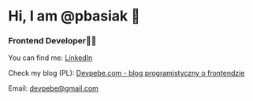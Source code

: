 # Hi, I am @pbasiak 👋

### Frontend Developer👨‍💻

You can find me: [LinkedIn](https://www.linkedin.com/in/pbasiak/)

Check my blog (PL): [Devpebe.com - blog programistyczny o frontendzie](https://devpebe.com/)

Email: devpebe@gmail.com

<!---
pbasiak/pbasiak is a ✨ special ✨ repository because its `README.md` (this file) appears on your GitHub profile.
You can click the Preview link to take a look at your changes.
--->


